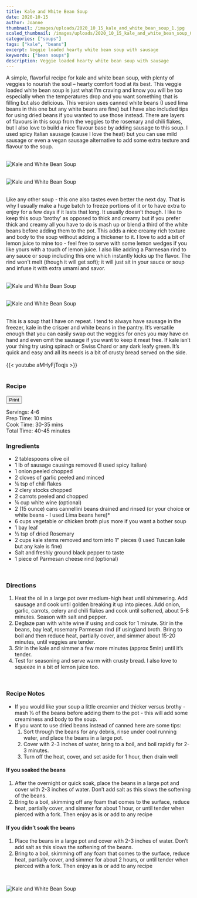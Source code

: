 ```yaml
---
title: Kale and White Bean Soup
date: 2020-10-15
author: Joanne
thumbnail: /images/uploads/2020_10_15_kale_and_white_bean_soup_1.jpg
scaled_thumbnail: /images/uploads/2020_10_15_kale_and_white_bean_soup_0.jpg
categories: ["soups"]
tags: ["kale", "beans"]
excerpt: Veggie loaded hearty white bean soup with sausage
keywords: ["bean soups"]
description: Veggie loaded hearty white bean soup with sausage
---
```

<span class="blog-text">

A simple, flavorful recipe for kale and white bean soup, with plenty of veggies to nourish the soul – hearty comfort food at its best. This veggie loaded white bean soup is just what I’m craving and know you will be too especially when the temperatures drop and you want something that is filling but also delicious. This version uses canned white beans (I used lima beans in this one but any white beans are fine) but I have also included tips for using dried beans if you wanted to use those instead. There are layers of flavours in this soup from the veggies to the rosemary and chili flakes, but I also love to build a nice flavour base by adding sausage to this soup. I used spicy Italian sausage (cause I love the heat) but you can use mild sausage or even a vegan sausage alternative to add some extra texture and flavour to the soup. 
</br>
</br>

![Kale and White Bean Soup](/images/uploads/2020_10_15_kale_and_white_bean_soup_2.jpg)
</br>
</br>

![Kale and White Bean Soup](/images/uploads/2020_10_15_kale_and_white_bean_soup_3.jpg)
</br>
</br>

Like any other soup - this one also tastes even better the next day. That is why I usually make a huge batch to freeze portions of it or to have extra to enjoy for a few days if it lasts that long. It usually doesn’t though. I like to keep this soup ‘brothy’ as opposed to thick and creamy but if you prefer thick and creamy all you have to do is mash up or blend a third of the white beans before adding them to the pot. This adds a nice creamy rich texture and body to the soup without adding a thickener to it.  I love to add a bit of lemon juice to mine too - feel free to serve with some lemon wedges if you like yours with a touch of lemon juice. I also like adding a Parmesan rind to any sauce or soup including this one which instantly kicks up the flavor. The rind won't melt (though it will get soft); it will just sit in your sauce or soup and infuse it with extra umami and savor.
</br>
</br>

![Kale and White Bean Soup](/images/uploads/2020_10_15_kale_and_white_bean_soup_4.jpg)
</br>
</br>

![Kale and White Bean Soup](/images/uploads/2020_10_15_kale_and_white_bean_soup_5.jpg)
</br>
</br>

This is a soup that I have on repeat. I tend to always have sausage in the freezer, kale in the crisper and white beans in the pantry. It’s  versatile enough that you can easily swap out the veggies for ones you may have on hand and even omit the sausage if you want to keep it meat free. If kale isn’t your thing try using spinach or Swiss Chard or any dark leafy green. It’s quick and easy and all its needs is a bit of crusty bread served on the side. 
</br>
</br>
{{< youtube aMHyFjToqjs >}}
</br>
</br>
</span>

### Recipe
<div print_button><form>
<input type="button" value="Print" class="btn__print" onClick="window.print()">
</form></div>

<div>Servings: <span itemprop="recipeYield">4-6</div>
<div>Prep Time: <meta itemprop="prepTime" content="PT10M">10 mins</div>
<div>Cook Time: <meta itemprop="cookTime" content="PT35M">30-35 mins</div>
Total Time: 40-45 minutes 
</br>

### Ingredients

* <span itemprop="recipeIngredient">2 tablespoons olive oil</span>
* <span itemprop="recipeIngredient">1 lb of sausage causings removed (I used spicy Italian) </span>
* <span itemprop="recipeIngredient">1 onion peeled chopped</span>
* <span itemprop="recipeIngredient">2 cloves of garlic peeled and minced </span>
* <span itemprop="recipeIngredient">&frac14; tsp of chili flakes </span>
* <span itemprop="recipeIngredient">2 clery stocks chopped</span>
* <span itemprop="recipeIngredient">2 carrots peeled and chopped </span>
* <span itemprop="recipeIngredient">&frac14; cup white wine (optional) </span>
* <span itemprop="recipeIngredient">2 (15 ounce) cans cannellini beans drained and rinsed (or your choice or white beans - I used Lima beans here)</span>*
* <span itemprop="recipeIngredient">6 cups vegetable or chicken broth plus more if you want a bother soup </span>
* <span itemprop="recipeIngredient">1 bay leaf </span>
* <span itemprop="recipeIngredient">&frac12; tsp of dried Rosemary </span>
* <span itemprop="recipeIngredient">2 cups kale stems removed and torn into 1” pieces (I used Tuscan kale but any kale is fine) </span>
* <span itemprop="recipeIngredient">Salt and freshly ground black pepper to taste </span>
* <span itemprop="recipeIngredient">1 piece of Parmesan cheese rind (optional)</span>
</br>

### Directions

1. Heat the oil in a large pot  over medium-high heat until shimmering. Add sausage and cook until golden breaking it up into pieces. Add onion, garlic, carrots, celery and chili flakes and cook until softened, about 5-8 minutes. Season with salt and pepper.
2. Deglaze pan with white wine if using and cook for 1 minute. Stir in the beans, bay leaf, rosemary Parmesan rind  (if using)and broth. Bring to boil and then reduce heat, partially cover, and simmer about 15-20 minutes, until veggies are tender. 
3. Stir in the kale and simmer a few more minutes (approx 5min) until it’s tender. 
4. Test for seasoning and serve warm with crusty bread. I also love to squeeze in a bit of lemon juice too. 
</br>

### Recipe Notes

* If you would like your soup a little creamier and thicker versus brothy - mash &frac13; of the beans before adding them to the pot - this will add some creaminess and body to the soup. 
* If you want to use dried beans instead of canned here are some tips:
	1.	Sort through the beans for any debris, rinse under cool running water, and place the beans in a large pot.
	2.	Cover with 2-3 inches of water, bring to a boil, and boil rapidly for 2-3 minutes.
	3.	Turn off the heat, cover, and set aside for 1 hour, then drain well

#### If you soaked the beans
1. After the overnight or quick soak, place the beans in a large pot and cover with 2-3 inches of water. Don’t add salt as this slows the softening of the beans.
1. Bring to a boil, skimming off any foam that comes to the surface, reduce heat, partially cover, and simmer for about 1 hour, or until tender when pierced with a fork. Then enjoy as is or add to any recipe

#### If you didn’t soak the beans

1. Place the beans in a large pot and cover with 2-3 inches of water. Don’t add salt as this slows the softening of the beans.
1. Bring to a boil, skimming off any foam that comes to the surface, reduce heat, partially cover, and simmer for about 2 hours, or until tender when pierced with a fork. Then enjoy as is or add to any recipe 

</br>

![Kale and White Bean Soup](/images/uploads/2020_10_15_kale_and_white_bean_soup_6.jpg)
